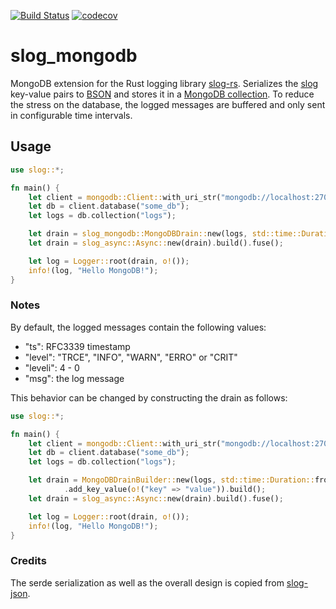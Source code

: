 [![Build Status](https://travis-ci.com/jwillbold/slog_mongodb.svg?token=hPh87VpFt3MQPwdySdkS&branch=master)](https://travis-ci.com/jwillbold/slog_mongodb)
[![codecov](https://codecov.io/gh/jwillbold/slog_mongodb/branch/master/graph/badge.svg)](https://codecov.io/gh/jwillbold/slog_mongodb)

# slog_mongodb

MongoDB extension for the Rust logging library [slog-rs](https://github.com/slog-rs/slog).
Serializes the [slog](https://github.com/slog-rs/slog) key-value pairs to [BSON](https://github.com/mongodb/bson-rust) and stores it in a [MongoDB collection](https://github.com/mongodb/mongo-rust-driver).
To reduce the stress on the database, the logged messages are buffered and only sent in configurable time intervals.

## Usage

```Rust
use slog::*;

fn main() {
    let client = mongodb::Client::with_uri_str("mongodb://localhost:27017/").unwrap();
    let db = client.database("some_db");
    let logs = db.collection("logs");

    let drain = slog_mongodb::MongoDBDrain::new(logs, std::time::Duration::from_secs(5)).fuse();
    let drain = slog_async::Async::new(drain).build().fuse();

    let log = Logger::root(drain, o!());
    info!(log, "Hello MongoDB!");
}
```

### Notes
By default, the logged messages contain the following values:
 - "ts": RFC3339 timestamp
 - "level": "TRCE", "INFO", "WARN", "ERRO" or "CRIT"
 - "leveli": 4 - 0
 - "msg": the log message

This behavior can be changed by constructing the drain as follows:

```Rust
use slog::*;

fn main() {
    let client = mongodb::Client::with_uri_str("mongodb://localhost:27017/").unwrap();
    let db = client.database("some_db");
    let logs = db.collection("logs");

    let drain = MongoDBDrainBuilder::new(logs, std::time::Duration::from_secs(5))
            .add_key_value(o!("key" => "value")).build();
    let drain = slog_async::Async::new(drain).build().fuse();

    let log = Logger::root(drain, o!());
    info!(log, "Hello MongoDB!");
}
```

### Credits
The serde serialization as well as the overall design is copied from [slog-json](https://github.com/slog-rs/json).